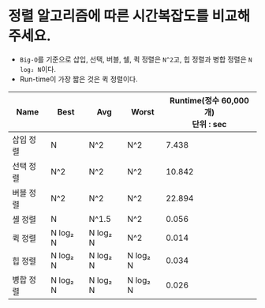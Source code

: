 # 정렬 알고리즘에 따른 시간복잡도를 비교해 주세요.

- `Big-O`를 기준으로 삽입, 선택, 버블, 쉘, 퀵 정렬은 `N^2`고, 힙 정렬과 병합 정렬은 `N log₂ N`이다.
- Run-time이 가장 짧은 것은 퀵 정렬이다.

| Name  | Best | Avg   | Worst | Runtime(정수 60,000개)<br/>단위 : sec |
|-------|------|-------|-------|----------------------------------|
| 삽입 정렬 | N    | N^2   | N^2   | 7.438                            |
| 선택 정렬 | N^2  | N^2   | N^2   | 10.842                           |
| 버블 정렬 | N^2  | N^2   | N^2   | 22.894                           |
| 셸 정렬  | N    | N^1.5 | N^2   | 0.056                            |
| 퀵 정렬  |   N log₂ N   |N log₂ N       | N^2   | 0.014                            |
| 힙 정렬  |N log₂ N      |N log₂ N       |N log₂ N       | 0.034                            |
| 병합 정렬 |N log₂ N      |N log₂ N       |N log₂ N       | 0.026                            |

